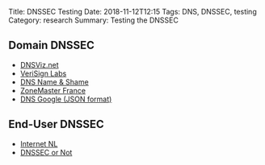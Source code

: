 Title: DNSSEC Testing
Date: 2018-11-12T12:15
Tags: DNS, DNSSEC, testing
Category: research
Summary: Testing the DNSSEC

Domain DNSSEC
-------------

* [DNSViz.net](http://dnsviz.net/d/egbert.net/dnssec/)
* [VeriSign Labs](https://dnssec-analyzer.verisignlabs.com/egbert.net)
* [DNS Name & Shame](https://dnssec-name-and-shame.com/domain/egbert.net)
* [ZoneMaster France](https://www.zonemaster.fr/domain_check)
* [DNS Google (JSON format)](https://dns.google/query?name=egbert.net)

End-User DNSSEC
---------------

* [Internet NL](http://en.conn.internet.nl/connection/)
* [DNSSEC or Not](http://www.dnssec-or-not.org/)

